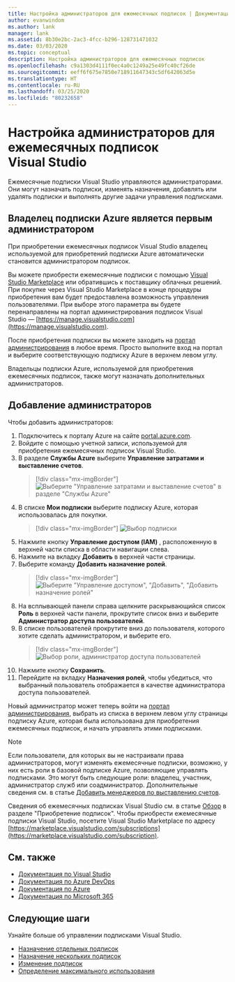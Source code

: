 ```yaml
---
title: Настройка администраторов для ежемесячных подписок | Документация Майкрософт
author: evanwindom
ms.author: lank
manager: lank
ms.assetid: 8b30e2bc-2ac3-4fcc-b296-128731471032
ms.date: 03/03/2020
ms.topic: conceptual
description: Настройка администраторов для ежемесячных подписок
ms.openlocfilehash: c9a1303d4111f0ec4a0c1249a25e49fc40cf26de
ms.sourcegitcommit: eeff6f675e7850e718911647343c5df642063d5e
ms.translationtype: HT
ms.contentlocale: ru-RU
ms.lasthandoff: 03/25/2020
ms.locfileid: "80232658"
---
```

# <a name="set-up-administrators-for-visual-studio-monthly-subscriptions"></a>Настройка администраторов для ежемесячных подписок Visual Studio

Ежемесячные подписки Visual Studio управляются администраторами. Они могут назначать подписки, изменять назначения, добавлять или удалять подписки и выполнять другие задачи управления подписками.

## <a name="the-azure-subscription-owner-is-the-first-administrator"></a>Владелец подписки Azure является первым администратором

При приобретении ежемесячных подписок Visual Studio владелец используемой для приобретений подписки Azure автоматически становится администратором подписок.

Вы можете приобрести ежемесячные подписки с помощью [Visual Studio Marketplace](https://marketplace.visualstudio.com/subscriptions) или обратившись к поставщику облачных решений. При покупке через Visual Studio Marketplace в конце процедуры приобретения вам будет предоставлена возможность управления пользователями. При выборе этого параметра вы будете перенаправлены на портал администрирования подписок Visual Studio — [https://manage.visualstudio.com](https://manage.visualstudio.com).

После приобретения подписки вы можете заходить на [портал администрирования](https://manage.visualstudio.com) в любое время. Просто выполните вход на портал и выберите соответствующую подписку Azure в верхнем левом углу.

Владельцы подписки Azure, используемой для приобретения ежемесячных подписок, также могут назначать дополнительных администраторов.

## <a name="add-administrators"></a>Добавление администраторов

Чтобы добавить администраторов:

1. Подключитесь к порталу Azure на сайте [portal.azure.com](https://portal.azure.com).
2. Войдите с помощью учетной записи, используемой для приобретения ежемесячных подписок Visual Studio.
3. В разделе **Службы Azure** выберите **Управление затратами и выставление счетов**.
   > [!div class="mx-imgBorder"]
   > ![Выберите "Управление затратами и выставление счетов" в разделе "Службы Azure"](_img/cloud-admin/azure-cost-billing.png)
4. В списке **Мои подписки** выберите подписку Azure, которая использовалась для покупки.
   > [!div class="mx-imgBorder"]
   > ![Выбор подписки](_img/cloud-admin/subscription-list.png)
5. Нажмите кнопку **Управление доступом (IAM)** , расположенную в верхней части списка в области навигации слева.
6. Нажмите на вкладку **Добавить** в верхней части страницы.
7. Выберите команду **Добавить назначение ролей**.
   > [!div class="mx-imgBorder"]
   > ![Выберите "Управление доступом", "Добавить", "Добавить назначение ролей"](_img/cloud-admin/access-control-add.png)
8. На всплывающей панели справа щелкните раскрывающийся список **Роль** в верхней части панели, прокрутите список вниз и выберите **Администратор доступа пользователей**.
9. В списке пользователей прокрутите вниз до пользователя, которого хотите сделать администратором, и выберите его. 
   > [!div class="mx-imgBorder"]
   > ![Выбор роли, администратор доступа пользователей](_img/cloud-admin/add-role-user-access-admin.png)
10. Нажмите кнопку **Сохранить**.
11. Перейдите на вкладку **Назначения ролей**, чтобы убедиться, что выбранный пользователь отображается в качестве администратора доступа пользователей.

Новый администратор может теперь войти на [портал администрирования](https://manage.visualstudio.com), выбрать из списка в верхнем левом углу страницы подписку Azure, которая была использована для приобретения ежемесячных подписок, и начать управлять этими подписками.

> [!NOTE]
> Если пользователи, для которых вы не настраивали права администраторов, могут изменять ежемесячные подписки, возможно, у них есть роли в базовой подписке Azure, позволяющие управлять подписками. Это могут быть следующие роли: владелец, участник, администратор служб или соадминистратор. Дополнительные сведения см. в статье [Добавить менеджеров по выставлению счетов](/azure/devops/organizations/billing/add-backup-billing-managers?view=vsts).

Сведения об ежемесячных подписках Visual Studio см. в статье [Обзор](vscloud-overview.md) в разделе "Приобретение подписок". Чтобы приобрести ежемесячные подписки Visual Studio, посетите Visual Studio Marketplace по адресу [https://marketplace.visualstudio.com/subscriptions](https://marketplace.visualstudio.com/subscription).

## <a name="see-also"></a>См. также
- [Документация по Visual Studio](https://docs.microsoft.com/visualstudio/)
- [Документация по Azure DevOps](https://docs.microsoft.com/azure/devops/)
- [Документация по Azure](https://docs.microsoft.com/azure/)
- [Документация по Microsoft 365](https://docs.microsoft.com/microsoft-365/)

## <a name="next-steps"></a>Следующие шаги
Узнайте больше об управлении подписками Visual Studio.
- [Назначение отдельных подписок](assign-license.md)
- [Назначение нескольких подписок](assign-license-bulk.md)
- [Изменение подписок](edit-license.md)
- [Определение максимального использования](maximum-usage.md)



